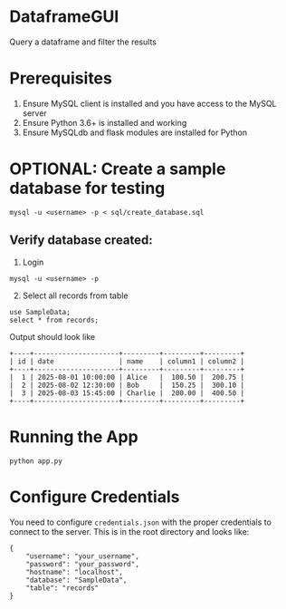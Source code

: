 # DataframeGUI
Query a dataframe and filter the results

# Prerequisites
1. Ensure MySQL client is installed and you have access to the MySQL server
2. Ensure Python 3.6+ is installed and working
3. Ensure MySQLdb and flask modules are installed for Python

# OPTIONAL: Create a sample database for testing
```
mysql -u <username> -p < sql/create_database.sql 
```

## Verify database created:
1. Login
```
mysql -u <username> -p
```

2. Select all records from table
```
use SampleData;
select * from records;
```

Output should look like

```
+----+---------------------+---------+---------+---------+
| id | date                | name    | column1 | column2 |
+----+---------------------+---------+---------+---------+
|  1 | 2025-08-01 10:00:00 | Alice   |  100.50 |  200.75 |
|  2 | 2025-08-02 12:30:00 | Bob     |  150.25 |  300.10 |
|  3 | 2025-08-03 15:45:00 | Charlie |  200.00 |  400.50 |
+----+---------------------+---------+---------+---------+
```

# Running the App
```
python app.py
```

# Configure Credentials
You need to configure `credentials.json` with the proper credentials to connect to the server.  This is in the root directory and looks like:

```
{
    "username": "your_username",
    "password": "your_password",
    "hostname": "localhost",
    "database": "SampleData",
    "table": "records"
}
```
